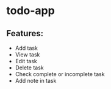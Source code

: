 # todo-app
##  Features:
  - Add task
  - View task
  - Edit task
  - Delete task
  - Check complete or incomplete task
  - Add note in task
